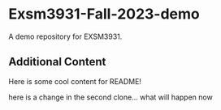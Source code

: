 # Exsm3931-Fall-2023-demo
A demo repository for EXSM3931.

## Additional Content
Here is some cool content for README!

here is a change in the second clone... what will happen now